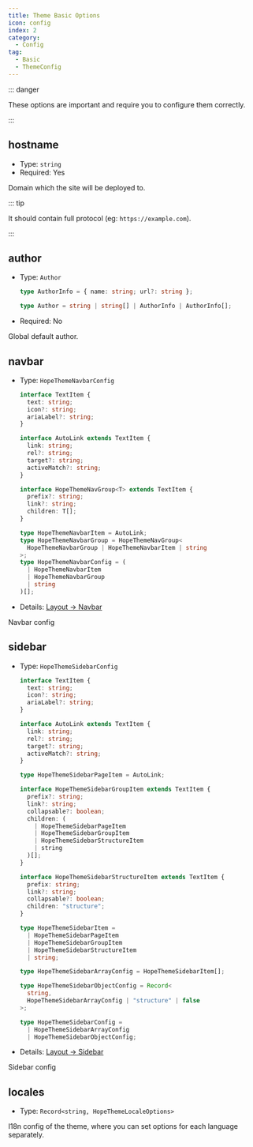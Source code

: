 ```yaml
---
title: Theme Basic Options
icon: config
index: 2
category:
  - Config
tag:
  - Basic
  - ThemeConfig
---
```


::: danger

These options are important and require you to configure them correctly.

:::

<!-- more -->

## hostname <Badge text="Root only" type="warning" />

- Type: `string`
- Required: Yes

Domain which the site will be deployed to.

::: tip

It should contain full protocol (eg: `https://example.com`).

:::

## author

- Type: `Author`

  ```ts
  type AuthorInfo = { name: string; url?: string };

  type Author = string | string[] | AuthorInfo | AuthorInfo[];
  ```

- Required: No

Global default author.

## navbar

- Type: `HopeThemeNavbarConfig`

  ```ts
  interface TextItem {
    text: string;
    icon?: string;
    ariaLabel?: string;
  }

  interface AutoLink extends TextItem {
    link: string;
    rel?: string;
    target?: string;
    activeMatch?: string;
  }

  interface HopeThemeNavGroup<T> extends TextItem {
    prefix?: string;
    link?: string;
    children: T[];
  }

  type HopeThemeNavbarItem = AutoLink;
  type HopeThemeNavbarGroup = HopeThemeNavGroup<
    HopeThemeNavbarGroup | HopeThemeNavbarItem | string
  >;
  type HopeThemeNavbarConfig = (
    | HopeThemeNavbarItem
    | HopeThemeNavbarGroup
    | string
  )[];
  ```

- Details: [Layout → Navbar](../../guide/layout/navbar.md)

Navbar config

## sidebar

- Type: `HopeThemeSidebarConfig`

  ```ts
  interface TextItem {
    text: string;
    icon?: string;
    ariaLabel?: string;
  }

  interface AutoLink extends TextItem {
    link: string;
    rel?: string;
    target?: string;
    activeMatch?: string;
  }

  type HopeThemeSidebarPageItem = AutoLink;

  interface HopeThemeSidebarGroupItem extends TextItem {
    prefix?: string;
    link?: string;
    collapsable?: boolean;
    children: (
      | HopeThemeSidebarPageItem
      | HopeThemeSidebarGroupItem
      | HopeThemeSidebarStructureItem
      | string
    )[];
  }

  interface HopeThemeSidebarStructureItem extends TextItem {
    prefix: string;
    link?: string;
    collapsable?: boolean;
    children: "structure";
  }

  type HopeThemeSidebarItem =
    | HopeThemeSidebarPageItem
    | HopeThemeSidebarGroupItem
    | HopeThemeSidebarStructureItem
    | string;

  type HopeThemeSidebarArrayConfig = HopeThemeSidebarItem[];

  type HopeThemeSidebarObjectConfig = Record<
    string,
    HopeThemeSidebarArrayConfig | "structure" | false
  >;

  type HopeThemeSidebarConfig =
    | HopeThemeSidebarArrayConfig
    | HopeThemeSidebarObjectConfig;
  ```

- Details: [Layout → Sidebar](../../guide/layout/sidebar.md)

Sidebar config

## locales

- Type: `Record<string, HopeThemeLocaleOptions>`

I18n config of the theme, where you can set options for each language separately.
